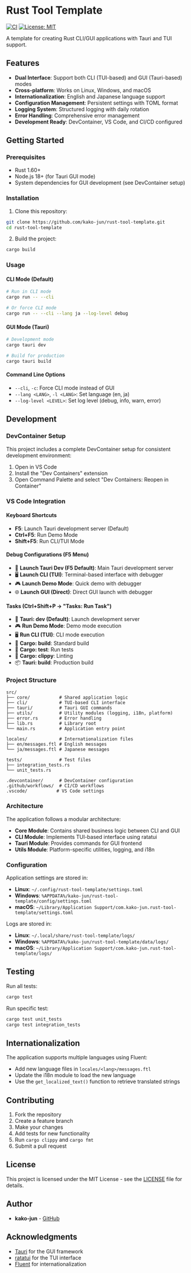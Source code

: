 # Rust Tool Template

[![CI](https://github.com/kako-jun/rust-tool-template/actions/workflows/ci.yml/badge.svg)](https://github.com/kako-jun/rust-tool-template/actions/workflows/ci.yml)
[![License: MIT](https://img.shields.io/badge/License-MIT-yellow.svg)](https://opensource.org/licenses/MIT)

A template for creating Rust CLI/GUI applications with Tauri and TUI support.

## Features

- **Dual Interface**: Support both CLI (TUI-based) and GUI (Tauri-based) modes
- **Cross-platform**: Works on Linux, Windows, and macOS
- **Internationalization**: English and Japanese language support
- **Configuration Management**: Persistent settings with TOML format
- **Logging System**: Structured logging with daily rotation
- **Error Handling**: Comprehensive error management
- **Development Ready**: DevContainer, VS Code, and CI/CD configured

## Getting Started

### Prerequisites

- Rust 1.60+
- Node.js 18+ (for Tauri GUI mode)
- System dependencies for GUI development (see DevContainer setup)

### Installation

1. Clone this repository:
```bash
git clone https://github.com/kako-jun/rust-tool-template.git
cd rust-tool-template
```

2. Build the project:
```bash
cargo build
```

### Usage

#### CLI Mode (Default)
```bash
# Run in CLI mode
cargo run -- --cli

# Or force CLI mode
cargo run -- --cli --lang ja --log-level debug
```

#### GUI Mode (Tauri)
```bash
# Development mode
cargo tauri dev

# Build for production
cargo tauri build
```

#### Command Line Options

- `--cli`, `-c`: Force CLI mode instead of GUI
- `--lang <LANG>`, `-l <LANG>`: Set language (en, ja)
- `--log-level <LEVEL>`: Set log level (debug, info, warn, error)

## Development

### DevContainer Setup

This project includes a complete DevContainer setup for consistent development environment:

1. Open in VS Code
2. Install the "Dev Containers" extension
3. Open Command Palette and select "Dev Containers: Reopen in Container"

### VS Code Integration

#### Keyboard Shortcuts
- **F5**: Launch Tauri development server (Default)
- **Ctrl+F5**: Run Demo Mode  
- **Shift+F5**: Run CLI/TUI Mode

#### Debug Configurations (F5 Menu)
- 🚀 **Launch Tauri Dev (F5 Default)**: Main Tauri development server
- 🖥️ **Launch CLI (TUI)**: Terminal-based interface with debugger
- 🎮 **Launch Demo Mode**: Quick demo with debugger
- 🌐 **Launch GUI (Direct)**: Direct GUI launch with debugger

#### Tasks (Ctrl+Shift+P → "Tasks: Run Task")
- 🚀 **Tauri: dev (Default)**: Launch development server
- 🎮 **Run Demo Mode**: Demo mode execution
- 🖥️ **Run CLI (TUI)**: CLI mode execution
- 🔨 **Cargo: build**: Standard build
- 🧪 **Cargo: test**: Run tests
- 📎 **Cargo: clippy**: Linting
- 📦 **Tauri: build**: Production build

### Project Structure

```
src/
├── core/           # Shared application logic
├── cli/            # TUI-based CLI interface
├── tauri/          # Tauri GUI commands
├── utils/          # Utility modules (logging, i18n, platform)
├── error.rs        # Error handling
├── lib.rs          # Library root
└── main.rs         # Application entry point

locales/            # Internationalization files
├── en/messages.ftl # English messages
└── ja/messages.ftl # Japanese messages

tests/              # Test files
├── integration_tests.rs
└── unit_tests.rs

.devcontainer/      # DevContainer configuration
.github/workflows/  # CI/CD workflows
.vscode/           # VS Code settings
```

### Architecture

The application follows a modular architecture:

- **Core Module**: Contains shared business logic between CLI and GUI
- **CLI Module**: Implements TUI-based interface using ratatui
- **Tauri Module**: Provides commands for GUI frontend
- **Utils Module**: Platform-specific utilities, logging, and i18n

### Configuration

Application settings are stored in:
- **Linux**: `~/.config/rust-tool-template/settings.toml`
- **Windows**: `%APPDATA%/kako-jun/rust-tool-template/config/settings.toml`
- **macOS**: `~/Library/Application Support/com.kako-jun.rust-tool-template/settings.toml`

Logs are stored in:
- **Linux**: `~/.local/share/rust-tool-template/logs/`
- **Windows**: `%APPDATA%/kako-jun/rust-tool-template/data/logs/`
- **macOS**: `~/Library/Application Support/com.kako-jun.rust-tool-template/logs/`

## Testing

Run all tests:
```bash
cargo test
```

Run specific test:
```bash
cargo test unit_tests
cargo test integration_tests
```

## Internationalization

The application supports multiple languages using Fluent:

- Add new language files in `locales/<lang>/messages.ftl`
- Update the i18n module to load the new language
- Use the `get_localized_text()` function to retrieve translated strings

## Contributing

1. Fork the repository
2. Create a feature branch
3. Make your changes
4. Add tests for new functionality
5. Run `cargo clippy` and `cargo fmt`
6. Submit a pull request

## License

This project is licensed under the MIT License - see the [LICENSE](LICENSE) file for details.

## Author

- **kako-jun** - [GitHub](https://github.com/kako-jun)

## Acknowledgments

- [Tauri](https://tauri.app/) for the GUI framework
- [ratatui](https://github.com/ratatui-org/ratatui) for the TUI interface
- [Fluent](https://projectfluent.org/) for internationalization